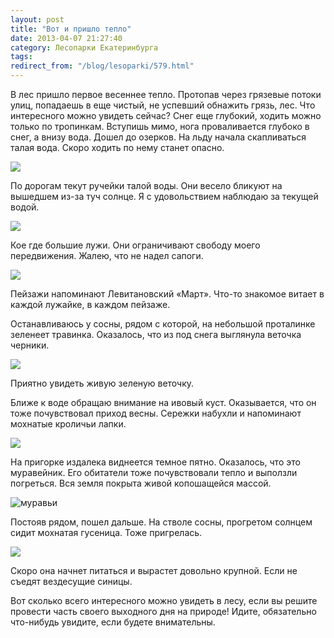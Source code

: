 ```yaml
---
layout: post
title: "Вот и пришло тепло"
date: 2013-04-07 21:27:40
category: Лесопарки Екатеринбурга
tags:
redirect_from: "/blog/lesoparki/579.html"
---
```

В лес пришло первое весеннее тепло. Протопав через грязевые потоки улиц,
попадаешь в еще чистый, не успевший обнажить грязь, лес. Что интересного
можно увидеть сейчас? Снег еще глубокий, ходить можно только по
тропинкам. Вступишь мимо, нога проваливается глубоко в снег, а внизу
вода. Дошел до озерков. На льду начала скапливаться талая вода. Скоро
ходить по нему станет опасно.

![](http://fishingguru.ru/uploads/images/00/00/01/2013/04/07/8ff959.jpg)

По дорогам текут ручейки талой воды. Они весело бликуют на вышедшем
из-за туч солнце. Я с удовольствием наблюдаю за текущей водой.

![](http://fishingguru.ru/uploads/images/00/00/01/2013/04/07/c904de.jpg)

Кое где большие лужи. Они ограничивают свободу моего передвижения.
Жалею, что не надел сапоги.

![](http://fishingguru.ru/uploads/images/00/00/01/2013/04/07/08cf73.jpg)

Пейзажи напоминают Левитановский «Март». Что-то знакомое витает в каждой
лужайке, в каждом пейзаже.

Останавливаюсь у сосны, рядом с которой, на небольшой проталинке
зеленеет травинка. Оказалось, что из под снега выглянула веточка
черники.

![](http://fishingguru.ru/uploads/images/00/00/01/2013/04/07/ce7725.jpg)

Приятно увидеть живую зеленую веточку.

Ближе к воде обращаю внимание на ивовый куст. Оказывается, что он тоже
почувствовал приход весны. Сережки набухли и напоминают мохнатые
кроличьи лапки.

![](http://fishingguru.ru/uploads/images/00/00/01/2013/04/07/45b43e.jpg)

На пригорке издалека виднеется темное пятно. Оказалось, что это
муравейник. Его обитатели тоже почувствовали тепло и выползли погреться.
Вся земля покрыта живой копошащейся массой.

![муравьи](http://fishingguru.ru/uploads/images/00/00/01/2013/04/07/e28461.jpg)

Постояв рядом, пошел дальше. На стволе сосны, прогретом солнцем сидит
мохнатая гусеница. Тоже пригрелась.

![](http://fishingguru.ru/uploads/images/00/00/01/2013/04/07/e652f2.jpg)

Скоро она начнет питаться и вырастет довольно крупной. Если не съедят
вездесущие синицы.

Вот сколько всего интересного можно увидеть в лесу, если вы решите
провести часть своего выходного дня на природе! Идите, обязательно
что-нибудь увидите, если будете внимательны.
